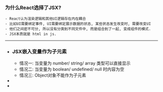 ### 为什么React选择了JSX?
	- React认为渲染逻辑和其他UI逻辑存在内在耦合
	- 比如UI需要绑定事件, UI需要绑定展示数据的状态, 某些状态发生改变时, 需要改变UI
	- 他们之间密不可分, 所以没有分类到不同文件中, 而是组合到了一起, 变成组件的模式.
	- JSX本质就是 html in js.
- ---
- ### JSX嵌入变量作为子元素
	- 情况一: 当变量为 number/ string/ array 类型可以直接显示
	- 情况二: 当变量为 boolean/ undefined/ null 时内容为空
	- 情况三: Object对象不能作为子元素
-
-